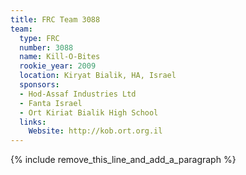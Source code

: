 ```yaml
---
title: FRC Team 3088
team:
  type: FRC
  number: 3088
  name: Kill-O-Bites
  rookie_year: 2009
  location: Kiryat Bialik, HA, Israel
  sponsors:
  - Hod-Assaf Industries Ltd
  - Fanta Israel
  - Ort Kiriat Bialik High School
  links:
    Website: http://kob.ort.org.il
---
```


{% include remove_this_line_and_add_a_paragraph %}